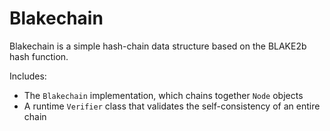 # Blakechain

Blakechain is a simple hash-chain data structure based on the BLAKE2b hash function.

Includes:

* The `Blakechain` implementation, which chains together `Node` objects
* A runtime `Verifier` class that validates the self-consistency of an entire chain
